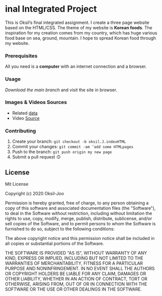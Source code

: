 # inal Integrated Project

This is Oksil’s final integrated assignment. I create a three page website based on the HTML/CSS. The theme of my website is **Korean foods**. The inspiration for my creation comes from my country, which has huge various food base on sea, ground, mountain. I hope to spread Korean food through my website.

### Prerequisites
All you need is a **computer** with an internet connection and a browser.

### Usage
_Download the main branch_ and visit the site in browser.

### Images & Videos Sources
* Related [data](https://www.thespruceeats.com/traditional-and-classic-korean-recipes-4118376)
* Video [Source](https://youtu.be/Jf7Dszr2_Nw)

### Contributing
1. Create your branch: `git checkout -b oksil.J.indexHTML`
2. Commit your changes: `git commit -am ‘add some HTMLpages`
3. Push to the branch: `git push origin my new page`
4. Submit a pull request :D

## License
Mit License

Copyright (c) 2020 Oksil-Joo

Permission is hereby granted, free of charge, to any person obtaining a copy
of this software and associated documentation files (the "Software"), to deal
in the Software without restriction, including without limitation the rights
to use, copy, modify, merge, publish, distribute, sublicense, and/or sell
copies of the Software, and to permit persons to whom the Software is
furnished to do so, subject to the following conditions:

The above copyright notice and this permission notice shall be included in all
copies or substantial portions of the Software.

THE SOFTWARE IS PROVIDED "AS IS", WITHOUT WARRANTY OF ANY KIND, EXPRESS OR
IMPLIED, INCLUDING BUT NOT LIMITED TO THE WARRANTIES OF MERCHANTABILITY,
FITNESS FOR A PARTICULAR PURPOSE AND NONINFRINGEMENT. IN NO EVENT SHALL THE
AUTHORS OR COPYRIGHT HOLDERS BE LIABLE FOR ANY CLAIM, DAMAGES OR OTHER
LIABILITY, WHETHER IN AN ACTION OF CONTRACT, TORT OR OTHERWISE, ARISING FROM,
OUT OF OR IN CONNECTION WITH THE SOFTWARE OR THE USE OR OTHER DEALINGS IN THE
SOFTWARE.